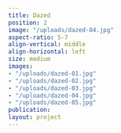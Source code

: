 ```yaml
---
title: Dazed
position: 2
image: "/uploads/dazed-04.jpg"
aspect-ratio: 5-7
align-vertical: middle
align-horizontal: left
size: medium
images:
- "/uploads/dazed-01.jpg"
- "/uploads/dazed-02.jpg"
- "/uploads/dazed-03.jpg"
- "/uploads/dazed-04.jpg"
- "/uploads/dazed-05.jpg"
publication: 
layout: project
---
```


